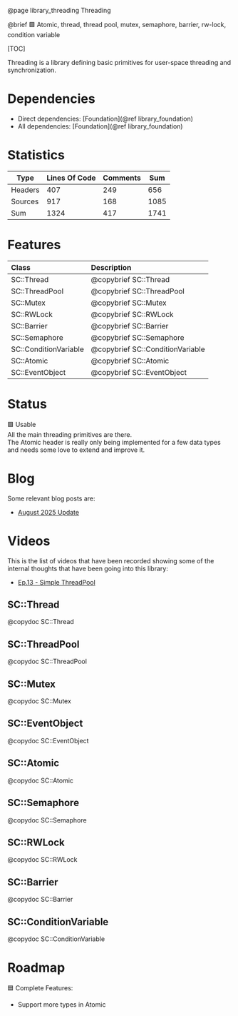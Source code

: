 @page library_threading Threading

@brief 🟩 Atomic, thread, thread pool, mutex, semaphore, barrier, rw-lock, condition variable

[TOC]

Threading is a library defining basic primitives for user-space threading and synchronization.

# Dependencies
- Direct dependencies: [Foundation](@ref library_foundation)
- All dependencies: [Foundation](@ref library_foundation)

# Statistics
| Type      | Lines Of Code | Comments  | Sum   |
|-----------|---------------|-----------|-------|
| Headers   | 407			| 249		| 656	|
| Sources   | 917			| 168		| 1085	|
| Sum       | 1324			| 417		| 1741	|

# Features
| Class                 | Description                       |
|:----------------------|:----------------------------------|
| SC::Thread            | @copybrief SC::Thread             |
| SC::ThreadPool        | @copybrief SC::ThreadPool         |
| SC::Mutex             | @copybrief SC::Mutex              |
| SC::RWLock            | @copybrief SC::RWLock             |
| SC::Barrier           | @copybrief SC::Barrier            |
| SC::Semaphore         | @copybrief SC::Semaphore          |
| SC::ConditionVariable | @copybrief SC::ConditionVariable  |
| SC::Atomic            | @copybrief SC::Atomic             |
| SC::EventObject       | @copybrief SC::EventObject        |

# Status
🟩 Usable  
All the main threading primitives are there.  
The Atomic header is really only being implemented for a few data types and needs some love to extend and improve it.

# Blog

Some relevant blog posts are:

- [August 2025 Update](https://pagghiu.github.io/site/blog/2025-08-31-SaneCppLibrariesUpdate.html)


# Videos

This is the list of videos that have been recorded showing some of the internal thoughts that have been going into this library:

- [Ep.13 - Simple ThreadPool](https://www.youtube.com/watch?v=e48ruImESxI)

## SC::Thread
@copydoc SC::Thread

## SC::ThreadPool
@copydoc SC::ThreadPool

## SC::Mutex
@copydoc SC::Mutex

## SC::EventObject
@copydoc SC::EventObject

## SC::Atomic
@copydoc SC::Atomic

## SC::Semaphore
@copydoc SC::Semaphore

## SC::RWLock
@copydoc SC::RWLock

## SC::Barrier
@copydoc SC::Barrier

## SC::ConditionVariable
@copydoc SC::ConditionVariable

# Roadmap

🟦 Complete Features:
- Support more types in Atomic<T>
